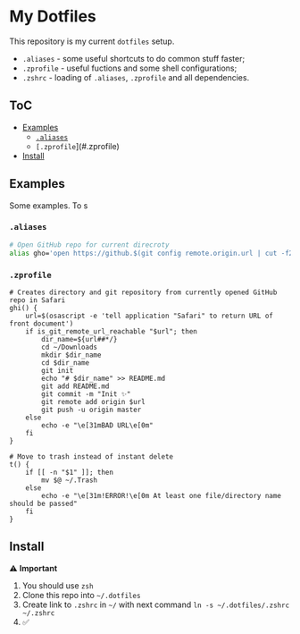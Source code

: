 # My Dotfiles 

This repository is my current `dotfiles` setup. 

* `.aliases` - some useful shortcuts to do common stuff faster;
* `.zprofile` - useful fuctions and some shell configurations;
* `.zshrc` - loading of `.aliases`, `.zprofile` and all dependencies.

<!-- MarkdownTOC -->

## ToC

- [Examples](#examples)
    - [`.aliases`](#.aliases)
    - `[.zprofile`](#.zprofile)
- [Install](#install)

<!-- /MarkdownTOC -->


## Examples 

Some examples. To s

### `.aliases`

```bash
# Open GitHub repo for current direcroty
alias gho='open https://github.$(git config remote.origin.url | cut -f2 -d. | tr ':' /)'
```

### `.zprofile`

```shell
# Creates directory and git repository from currently opened GitHub repo in Safari	
ghi() {
    url=$(osascript -e 'tell application "Safari" to return URL of front document')
    if is_git_remote_url_reachable "$url"; then
        dir_name=${url##*/}
        cd ~/Downloads
        mkdir $dir_name
        cd $dir_name
        git init
        echo "# $dir_name" >> README.md
        git add README.md
        git commit -m "Init ✨"
        git remote add origin $url
        git push -u origin master
    else
        echo -e "\e[31mBAD URL\e[0m"
    fi
}

# Move to trash instead of instant delete 
t() {
    if [[ -n "$1" ]]; then
        mv $@ ~/.Trash
    else
        echo -e "\e[31m!ERROR!\e[0m At least one file/directory name should be passed"
    fi
}
```

## Install

⚠️ **Important**

1. You should use `zsh`
2. Clone this repo into `~/.dotfiles`
3. Create link to `.zshrc` in `~/` with next command `ln -s ~/.dotfiles/.zshrc ~/.zshrc` 
4. ✅